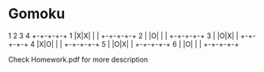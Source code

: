 # Gomoku

   1 2 3 4 
  +-+-+-+-+
1 |X|X| | |
  +-+-+-+-+
2 | |O| | |
  +-+-+-+-+
3 | |O|X| |
  +-+-+-+-+
4 |X|O| | |
  +-+-+-+-+
5 | |O|X| |
  +-+-+-+-+
6 | |O| | |
  +-+-+-+-+



Check Homework.pdf for more description
